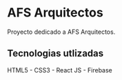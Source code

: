 # AFS Arquitectos

Proyecto dedicado a AFS Arquitectos.

## Tecnologias utlizadas

HTML5 - 
CSS3 - 
React JS - 
Firebase
